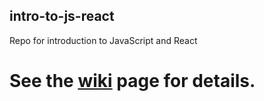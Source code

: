## intro-to-js-react
Repo for introduction to JavaScript and React

# See the [wiki](https://github.com/htbkoo/intro-to-js-react/wiki) page for details.
